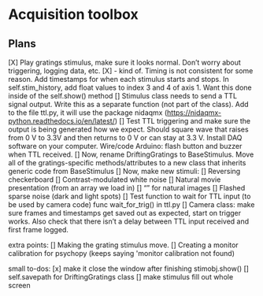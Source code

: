 # Acquisition toolbox

## Plans

[X] Play gratings stimulus, make sure it looks normal. Don’t worry about triggering, logging data, etc.
[X] - kind of. Timing is not consistent for some reason. Add timestamps for when each stimulus starts and stops. In self.stim_history, add float values to index 3 and 4 of axis 1. Want this done inside of the self.show() method
[] Stimulus class needs to send a TTL signal output. Write this as a separate function (not part of the class). Add to the file ttl.py, it will use the package nidaqmx (https://nidaqmx-python.readthedocs.io/en/latest/)
[] Test TTL triggering and make sure the output is being generated how we expect. Should square wave that raises from 0 V to 3.3V and then returns to 0 V or can stay at 3.3 V. Install DAQ software on your computer. Wire/code Arduino: flash button and buzzer when TTL received.
[] Now, rename DriftingGratings to BaseStimulus. Move all of the gratings-specific methods/attributes to a new class that inherits generic code from BaseStimulus
[] Now, make new stimuli:
    [] Reversing checkerboard
    [] Contrast-modulated white noise
    [] Natural movie presentation (from an array we load in)
    [] “” for natural images
    [] Flashed sparse noise (dark and light spots)
[] Test function to wait for TTL input (to be used by camera code) func wait_for_trig() in ttl.py
[] Camera class: make sure frames and timestamps get saved out as expected, start on trigger works. Also check that there isn’t a delay between TTL input received and first frame logged.

extra points:
[] Making the grating stimulus move.
[] Creating a monitor calibration for psychopy (keeps saying 'monitor calibration not found)

small to-dos:
[x] make it close the window after finishing stimobj.show()
[] self.savepath for DriftingGratings class
[] make stimulus fill out whole screen